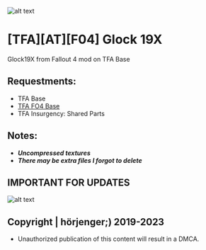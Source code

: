 ![alt text](https://i.imgur.com/uMLG4gu.gif) 

# [TFA][AT][F04] Glock 19X
Glock19X from Fallout 4 mod on TFA Base

## Requestments:
* TFA Base
* [TFA FO4 Base](https://github.com/horjenger/TFA-FO4-Base)
* TFA Insurgency: Shared Parts

## Notes:
* ***Uncompressed textures***
* ***There may be extra files I forgot to delete***

## IMPORTANT FOR UPDATES
![alt text](https://i.imgur.com/wBAscZ9.png) 

## Copyright | hörjenger;) 2019-2023

* Unauthorized publication of this content will result in a DMCA.

